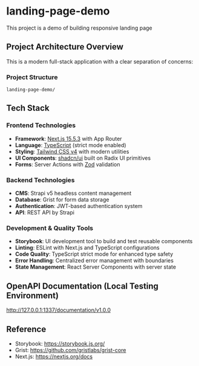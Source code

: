 # landing-page-demo

This project is a demo of building responsive landing page

## Project Architecture Overview

This is a modern full-stack application with a clear separation of concerns:

### Project Structure

```shell
landing-page-demo/

```

## Tech Stack

### Frontend Technologies

- **Framework**: [Next.js 15.5.3](https://nextjs.org/) with App Router
- **Language**: [TypeScript](https://www.typescriptlang.org/) (strict mode enabled)
- **Styling**: [Tailwind CSS v4](https://tailwindcss.com/) with modern utilities
- **UI Components**: [shadcn/ui](https://ui.shadcn.com/) built on Radix UI primitives
- **Forms**: Server Actions with [Zod](https://zod.dev/) validation

### Backend Technologies

- **CMS**: Strapi v5 headless content management
- **Database**: Grist for form data storage
- **Authentication**: JWT-based authentication system
- **API**: REST API by Strapi

### Development & Quality Tools

- **Storybook**: UI development tool to build and test reusable components
- **Linting**: ESLint with Next.js and TypeScript configurations
- **Code Quality**: TypeScript strict mode for enhanced type safety
- **Error Handling**: Centralized error management with boundaries
- **State Management**: React Server Components with server state

## OpenAPI Documentation (Local Testing Environment)

http://127.0.0.1:1337/documentation/v1.0.0

## Reference

- Storybook: https://storybook.js.org/
- Grist: https://github.com/gristlabs/grist-core
- Next.js: https://nextjs.org/docs
